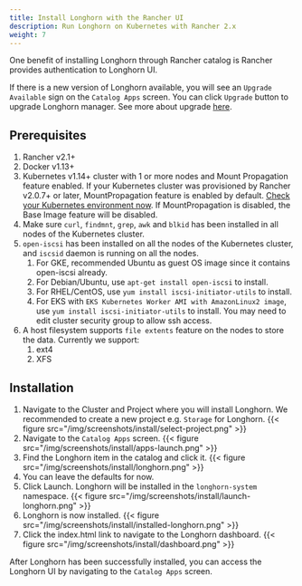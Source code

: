 ```yaml
---
title: Install Longhorn with the Rancher UI
description: Run Longhorn on Kubernetes with Rancher 2.x
weight: 7
---
```


One benefit of installing Longhorn through Rancher catalog is Rancher provides authentication to Longhorn UI.

If there is a new version of Longhorn available, you will see an `Upgrade Available` sign on the `Catalog Apps` screen. You can click `Upgrade` button to upgrade Longhorn manager. See more about upgrade [here](../upgrades).

## Prerequisites

1. Rancher v2.1+
2. Docker v1.13+
3. Kubernetes v1.14+ cluster with 1 or more nodes and Mount Propagation feature enabled. If your Kubernetes cluster was provisioned by Rancher v2.0.7+ or later, MountPropagation feature is enabled by default. [Check your Kubernetes environment now](https://github.com/rancher/longhorn#environment-check-script). If MountPropagation is disabled, the Base Image feature will be disabled.
4. Make sure `curl`, `findmnt`, `grep`, `awk` and `blkid` has been installed in all nodes of the Kubernetes cluster.
5.  `open-iscsi` has been installed on all the nodes of the Kubernetes cluster, and `iscsid` daemon is running on all the nodes.
    1. For GKE, recommended Ubuntu as guest OS image since it contains open-iscsi already.
    2. For Debian/Ubuntu, use `apt-get install open-iscsi` to install.
    3. For RHEL/CentOS, use `yum install iscsi-initiator-utils` to install.
    4. For EKS with `EKS Kubernetes Worker AMI with AmazonLinux2 image`, 
       use `yum install iscsi-initiator-utils` to install. You may need to edit cluster security group to allow ssh access.
6. A host filesystem supports `file extents` feature on the nodes to store the data. Currently we support:
    1. ext4
    2. XFS
    
## Installation

1. Navigate to the Cluster and Project where you will install Longhorn. We recommended to create a new project e.g. `Storage` for Longhorn.
{{< figure src="/img/screenshots/install/select-project.png" >}}
2. Navigate to the `Catalog Apps` screen.
{{< figure src="/img/screenshots/install/apps-launch.png" >}}
4. Find the Longhorn item in the catalog and click it.
{{< figure src="/img/screenshots/install/longhorn.png" >}}
5. You can leave the defaults for now.
6. Click Launch. Longhorn will be installed in the `longhorn-system` namespace.
{{< figure src="/img/screenshots/install/launch-longhorn.png" >}}
7. Longhorn is now installed.
{{< figure src="/img/screenshots/install/installed-longhorn.png" >}}
8. Click the index.html link to navigate to the Longhorn dashboard.
{{< figure src="/img/screenshots/install/dashboard.png" >}}

After Longhorn has been successfully installed, you can access the Longhorn UI by navigating to the `Catalog Apps` screen.
